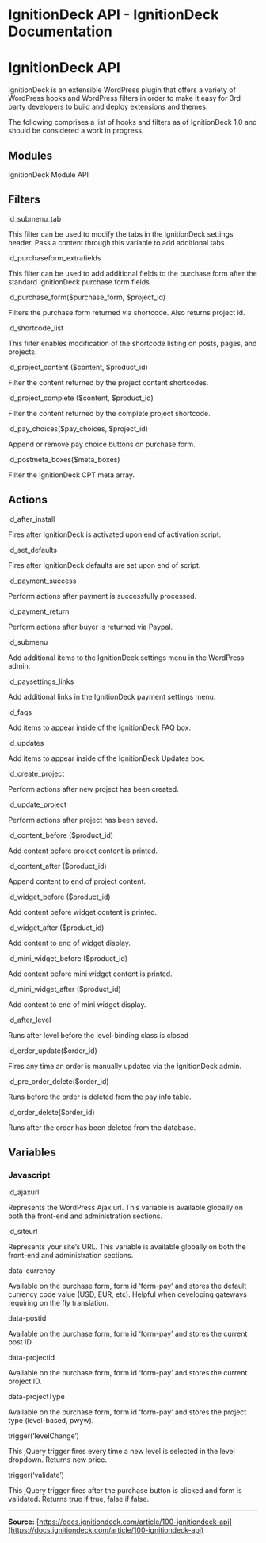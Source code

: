 # IgnitionDeck API - IgnitionDeck Documentation

# IgnitionDeck API

[](javascript:window.print())
IgnitionDeck is an extensible WordPress plugin that offers a variety of WordPress hooks and WordPress filters in order to make it easy for 3rd party developers to build and deploy extensions and themes.

The following comprises a list of hooks and filters as of IgnitionDeck 1.0 and should be considered a work in progress.

## Modules

IgnitionDeck Module API

## Filters

id_submenu_tab

This filter can be used to modify the tabs in the IgnitionDeck settings header. Pass a content through this variable to add additional tabs.

id_purchaseform_extrafields

This filter can be used to add additional fields to the purchase form after the standard IgnitionDeck purchase form fields.

id_purchase_form($purchase_form, $project_id)

Filters the purchase form returned via shortcode. Also returns project id.

id_shortcode_list

This filter enables modification of the shortcode listing on posts, pages, and projects.

id_project_content ($content, $product_id)

Filter the content returned by the project content shortcodes.

id_project_complete ($content, $product_id)

Filter the content returned by the complete project shortcode.

id_pay_choices($pay_choices, $project_id)

Append or remove pay choice buttons on purchase form.

id_postmeta_boxes($meta_boxes)

Filter the IgnitionDeck CPT meta array.

## Actions

id_after_install

Fires after IgnitionDeck is activated upon end of activation script.

id_set_defaults

Fires after IgnitionDeck defaults are set upon end of script.

id_payment_success

Perform actions after payment is successfully processed.

id_payment_return

Perform actions after buyer is returned via Paypal.

id_submenu

Add additional items to the IgnitionDeck settings menu in the WordPress admin.

id_paysettings_links

Add additional links in the IgnitionDeck payment settings menu.

id_faqs

Add items to appear inside of the IgnitionDeck FAQ box.

id_updates

Add items to appear inside of the IgnitionDeck Updates box.

id_create_project

Perform actions after new project has been created.

id_update_project

Perform actions after project has been saved.

id_content_before ($product_id)

Add content before project content is printed.

id_content_after ($product_id)

Append content to end of project content.

id_widget_before ($product_id)

Add content before widget content is printed.

id_widget_after ($product_id)

Add content to end of widget display.

id_mini_widget_before ($product_id)

Add content before mini widget content is printed.

id_mini_widget_after ($product_id)

Add content to end of mini widget display.

id_after_level

Runs after level before the level-binding class is closed

id_order_update($order_id)

Fires any time an order is manually updated via the IgnitionDeck admin.

id_pre_order_delete($order_id)

Runs before the order is deleted from the pay info table.

id_order_delete($order_id)

Runs after the order has been deleted from the database.

## Variables

### Javascript

id_ajaxurl

Represents the WordPress Ajax url. This variable is available globally on both the front-end and administration sections.

id_siteurl

Represents your site’s URL. This variable is available globally on both the front-end and administration sections.

data-currency

Available on the purchase form, form id ‘form-pay’ and stores the default currency code value (USD, EUR, etc). Helpful when developing gateways requiring on the fly translation.

data-postid

Available on the purchase form, form id ‘form-pay’ and stores the current post ID.

data-projectid

Available on the purchase form, form id ‘form-pay’ and stores the current project ID.

data-projectType

Available on the purchase form, form id ‘form-pay’ and stores the project type (level-based, pwyw).

trigger(‘levelChange’)

This jQuery trigger fires every time a new level is selected in the level dropdown. Returns new price.

trigger(‘validate’)

This jQuery trigger fires after the purchase button is clicked and form is validated. Returns true if true, false if false.



---
**Source:** [https://docs.ignitiondeck.com/article/100-ignitiondeck-api](https://docs.ignitiondeck.com/article/100-ignitiondeck-api)
